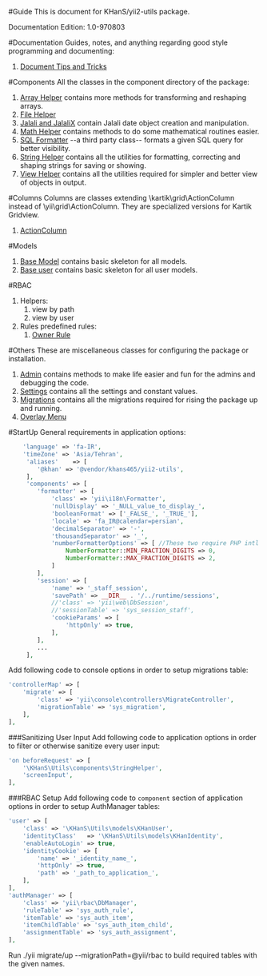 #Guide
This is document for KHanS/yii2-utils package.

Documentation Edition: 1.0-970803

#Documentation
Guides, notes, and anything regarding good style programming and documenting:

 1. [Document Tips and Tricks](documents.md)
 
 
#Components
All the classes in the component directory of the package:

1. [Array Helper](components-array-helper.md) contains more methods for transforming and reshaping arrays.
1. [File Helper](components-file-helper.md)
1. [Jalali and JalaliX](components-jalali.md) contain Jalali date object creation and manipulation.
1. [Math Helper](components-math-helper.md) contains methods to do some mathematical routines easier. 
1. [SQL Formatter](components-sql-formatter.md) --a third party class-- formats a given SQL query for better visibility.
1. [String Helper](components-string-helper.md) contains all the utilities for formatting, correcting and shaping strings for saving or showing.
1. [View Helper](components-view-helper.md) contains all the utilities required for simpler and better view of objects in output. 

#Columns
Columns are classes extending \kartik\grid\ActionColumn instead of \yii\grid\ActionColumn.
They are specialized versions for Kartik Gridview.

1. [ActionColumn](columns-action-column.md)

#Models
1. [Base Model](models-khan-model.md) contains basic skeleton for all models.
1. [Base user](models-khan-user.md) contains basic skeleton for all user models.

#RBAC
1. Helpers:
   1. view by path
   1. view by user
1. Rules predefined rules:
   1. [Owner Rule](rbac-rule-owner.md)
   
#Others
These are miscellaneous classes for configuring the package or installation.

1. [Admin](admin.md) contains methods to make life easier and fun for the admins and debugging the code.
1. [Settings](settings.md) contains all the settings and constant values.
1. [Migrations](helpers-migrations.md) contains all the migrations required for rising the package up and running.
1. [Overlay Menu](widgets-menu.md)
 
#StartUp
General requirements in application options:

```php
    'language' => 'fa-IR',
    'timeZone' => 'Asia/Tehran',
     'aliases'    => [
        '@khan' => '@vendor/khans465/yii2-utils',
     ],
     'components' => [
        'formatter' => [
            'class' => 'yii\i18n\Formatter',
            'nullDisplay' => '_NULL_value_to_display_',
            'booleanFormat' => ['_FALSE_', '_TRUE_'],
            'locale' => 'fa_IR@calendar=persian',
            'decimalSeparator' => '-',
            'thousandSeparator' => '_',
            'numberFormatterOptions' => [ //These two require PHP intl extension
                NumberFormatter::MIN_FRACTION_DIGITS => 0,
                NumberFormatter::MAX_FRACTION_DIGITS => 2,
            ]
        ],
        'session' => [
            'name' => '_staff_session',
            'savePath' => __DIR__ . '/../runtime/sessions',
            //'class' => 'yii\web\DbSession',
            //'sessionTable' => 'sys_session_staff',
            'cookieParams' => [
                'httpOnly' => true,
            ],
        ],
        ...
     ],
```

Add following code to console options in order to setup migrations table:

```php
'controllerMap' => [
    'migrate' => [
        'class' => 'yii\console\controllers\MigrateController',
        'migrationTable' => 'sys_migration',
    ],
],
```
###Sanitizing User Input
Add following code to application options in order to filter or otherwise sanitize every user input: 

```php
'on beforeRequest' => [
    '\KHanS\Utils\components\StringHelper',
    'screenInput',
],
```
###RBAC Setup
Add following code to `component` section of application options in order to setup AuthManager tables:
 
```php
'user' => [
    'class' => '\KHanS\Utils\models\KHanUser',
    'identityClass'   => '\KHanS\Utils\models\KHanIdentity',
    'enableAutoLogin' => true,
    'identityCookie' => [
        'name' => '_identity_name_',
        'httpOnly' => true,
        'path' => '_path_to_application_',
    ],
],
'authManager' => [
    'class' => 'yii\rbac\DbManager',
    'ruleTable' => 'sys_auth_rule',
    'itemTable' => 'sys_auth_item',
    'itemChildTable' => 'sys_auth_item_child',
    'assignmentTable' => 'sys_auth_assignment',
],
```

Run ./yii migrate/up --migrationPath=@yii/rbac to build required tables with the given names.
